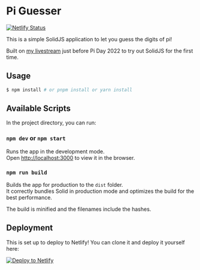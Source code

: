 # Pi Guesser

[![Netlify Status](https://api.netlify.com/api/v1/badges/927ed6bf-a00a-40a7-8a25-e507191214e6/deploy-status)](https://app.netlify.com/sites/pi-guesser/deploys)

This is a simple SolidJS application to let you guess the digits of pi!

Built on [my livestream](https://www.twitch.tv/cassidoo) just before Pi Day 2022 to try out SolidJS for the first time.

## Usage

```bash
$ npm install # or pnpm install or yarn install
```

## Available Scripts

In the project directory, you can run:

### `npm dev` or `npm start`

Runs the app in the development mode.<br>
Open [http://localhost:3000](http://localhost:3000) to view it in the browser.

### `npm run build`

Builds the app for production to the `dist` folder.<br>
It correctly bundles Solid in production mode and optimizes the build for the best performance.

The build is minified and the filenames include the hashes.<br>

## Deployment

This is set up to deploy to Netlify! You can clone it and deploy it yourself here:

[![Deploy to Netlify](https://www.netlify.com/img/deploy/button.svg)](https://app.netlify.com/start/deploy?repository=https://github.com/cassidoo/solid-pi-guesser)

